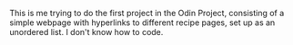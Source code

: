 This is me trying to do the first project in the Odin Project, consisting of a simple webpage with hyperlinks to different recipe pages, set up as an unordered list.
I don't know how to code.